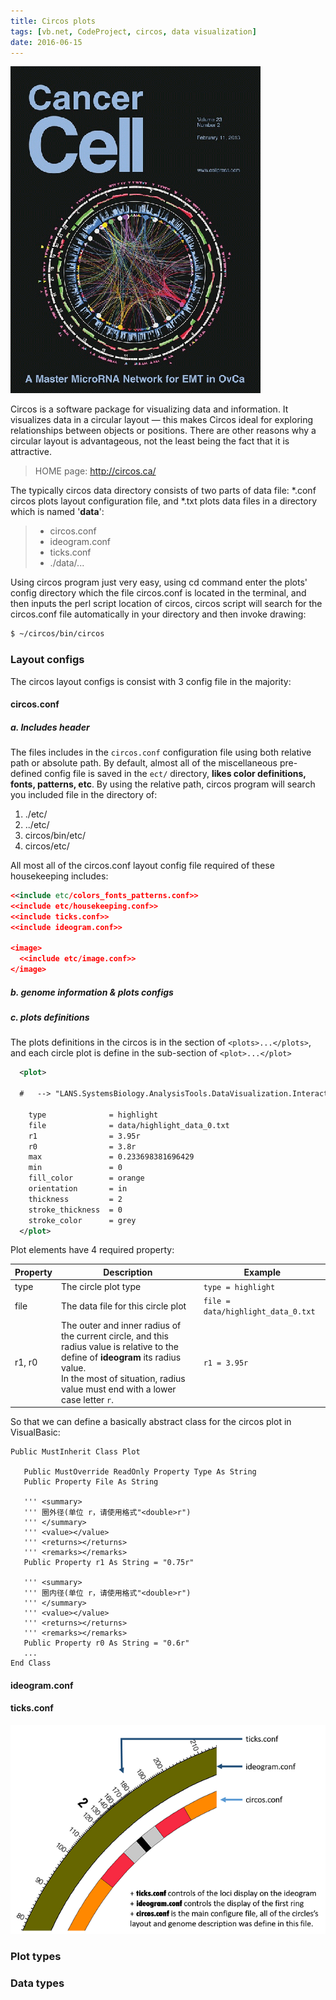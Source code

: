 ```yaml
---
title: Circos plots
tags: [vb.net, CodeProject, circos, data visualization]
date: 2016-06-15
---
```


![](https://raw.githubusercontent.com/SMRUCC/GCModeller.Circos/master/circos-cancer-cell.png)

Circos is a software package for visualizing data and information. It visualizes data in a circular layout — this makes Circos ideal for exploring relationships between objects or positions. There are other reasons why a circular layout is advantageous, not the least being the fact that it is attractive.

> HOME page: http://circos.ca/

<!--more-->

The typically circos data directory consists of two parts of data file: \*.conf circos plots layout configuration file, and \*.txt plots data files in a directory which is named '**data**':

>  + circos.conf
>  + ideogram.conf
>  + ticks.conf
>  + ./data/...

Using circos program just very easy, using cd command enter the plots' config directory which the file circos.conf is located in the terminal, and then inputs the perl script location of circos, circos script will search for the circos.conf file automatically in your directory and then invoke drawing:

```bash
$ ~/circos/bin/circos
```

### Layout configs
The circos layout configs is consist with 3 config file in the majority:

#### circos.conf
##### a. Includes header

The files includes in the ``circos.conf`` configuration file using both relative path or absolute path. By default, almost all of the miscellaneous pre-defined config file is saved in the ``ect/`` directory, **likes color definitions, fonts, patterns, etc**. By using the relative path, circos program will search you included file in the directory of:

1. ./etc/
2. ../etc/
3. circos/bin/etc/
4. circos/etc/

All most all of the circos.conf layout config file required of these housekeeping includes:

```xml
<<include etc/colors_fonts_patterns.conf>>
<<include etc/housekeeping.conf>>
<<include ticks.conf>>
<<include ideogram.conf>>

<image>
  <<include etc/image.conf>>
</image>
```

##### b. genome information &amp; plots configs
##### c. plots definitions
The plots definitions in the circos is in the section of ``<plots>...</plots>``, and each circle plot is define in the sub-section of ``<plot>...</plot>``

```xml
  <plot>

  #   --> "LANS.SystemsBiology.AnalysisTools.DataVisualization.Interaction.Circos.Documents.Karyotype.Highlights.GradientMappings"

    type              = highlight
    file              = data/highlight_data_0.txt
    r1                = 3.95r
    r0                = 3.8r
    max               = 0.233698381696429
    min               = 0
    fill_color        = orange
    orientation       = in
    thickness         = 2
    stroke_thickness  = 0
    stroke_color      = grey
  </plot>
```

Plot elements have 4 required property:

|Property|Description|Example|
|--------|-----------|-------|
|type|The circle plot type|``type = highlight``|
|file|The data file for this circle plot|``file = data/highlight_data_0.txt``|
|r1, r0|The outer and inner radius of the current circle, and this radius value is relative to the define of **ideogram** its radius value. <br />In the most of situation, radius value must end with a lower case letter ``r``.|``r1 = 3.95r``|

So that we can define a basically abstract class for the circos plot in VisualBasic:

```vbnet
Public MustInherit Class Plot

   Public MustOverride ReadOnly Property Type As String
   Public Property File As String

   ''' <summary>
   ''' 圈外径(单位 r，请使用格式"<double>r")
   ''' </summary>
   ''' <value></value>
   ''' <returns></returns>
   ''' <remarks></remarks>
   Public Property r1 As String = "0.75r"

   ''' <summary>
   ''' 圈内径(单位 r，请使用格式"<double>r")
   ''' </summary>
   ''' <value></value>
   ''' <returns></returns>
   ''' <remarks></remarks>
   Public Property r0 As String = "0.6r"
   ...
End Class
```

#### ideogram.conf
#### ticks.conf

![](https://raw.githubusercontent.com/SMRUCC/GCModeller.Circos/master/manual/image-02.png)

### Plot types
### Data types